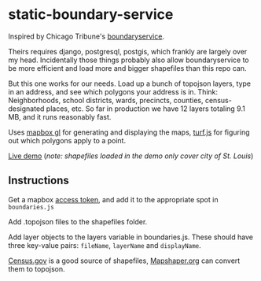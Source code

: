 # static-boundary-service

Inspired by Chicago Tribune's [boundaryservice](https://github.com/newsapps/boundaryservice).

Theirs requires django, postgresql, postgis, which frankly are largely over my head. Incidentally those things probably also allow boundaryservice to be more efficient and load more and bigger shapefiles than this repo can.

But this one works for our needs. Load up a bunch of topojson layers, type in an address, and see which polygons your address is in. Think: Neighborhoods, school districts, wards, precincts, counties, census-designated places, etc. So far in production we have 12 layers totaling 9.1 MB, and it runs reasonably fast.

Uses [mapbox gl](https://www.mapbox.com/mapbox-gl-js/api/) for generating and displaying the maps, [turf.js](http://turfjs.org/) for figuring out which polygons apply to a point.

[Live demo](https://stlpublicradio.github.io/static-boundary-service/) (_note: shapefiles loaded in the demo only cover city of St. Louis_)

## Instructions

Get a mapbox [access token](https://www.mapbox.com/help/define-access-token/), and add it to the appropriate spot in `boundaries.js`

Add .topojson files to the shapefiles folder.

Add layer objects to the layers variable in boundaries.js. These should have three key-value pairs: `fileName`, `layerName` and `displayName`.

[Census.gov](https://www.census.gov/geo/maps-data/data/tiger-line.html) is a good source of shapefiles, [Mapshaper.org](http://mapshaper.org/) can convert them to topojson.
